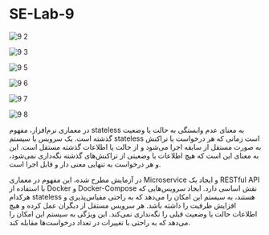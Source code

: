 # SE-Lab-9

![9 2](https://github.com/mtndaghyani/SE-Lab-9/assets/63471751/17be9627-9dde-4ccf-a05a-226d63e4c9e7)

![9 3](https://github.com/mtndaghyani/SE-Lab-9/assets/63471751/aac342f9-1436-4a8e-ade3-f1d0e4ee7979)



![9 5](https://github.com/mtndaghyani/SE-Lab-9/assets/63471751/486ae704-95a7-48de-b675-bd32f8350676)

![9 6](https://github.com/mtndaghyani/SE-Lab-9/assets/63471751/d8984eb0-2241-45da-a1d5-d2c8f30ad3f1)

![9 7](https://github.com/mtndaghyani/SE-Lab-9/assets/63471751/ffb0b05d-a6ed-46bc-82a9-6e2ff18d4c2d)

![9 8](https://github.com/mtndaghyani/SE-Lab-9/assets/63471751/50e48090-36dc-4f7f-86af-c687eab418d9)


در معماری نرم‌افزار، مفهوم stateless به معنای عدم وابستگی به حالت یا وضعیت گذشته است. یک سرویس یا سیستم stateless است زمانی که هر درخواست یا تراکنش به صورت مستقل از سابقه اجرا می‌شود و از حالت یا اطلاعات گذشته مستقل است. این به معنای این است که هیچ اطلاعات یا وضعیتی از تراکنش‌های گذشته نگه‌داری نمی‌شود، و هر درخواست به تنهایی معنی دار و قابل اجرا است.

در آزمایش مطرح شده، این مفهوم در معماری Microservice و ایجاد یک RESTful API با استفاده از Docker و Docker-Compose نقش اساسی دارد. ایجاد سرویس‌هایی که هرکدام stateless هستند، به سیستم این امکان را می‌دهد که به راحتی مقیاس‌پذیری و افزایش ظرفیت را داشته باشد. هر سرویس مستقل از دیگران عمل کرده و هیچ اطلاعات حالت یا وضعیت قبلی را نگه‌نداری نمی‌کند. این ویژگی به سیستم این امکان را می‌دهد که به راحتی با تغییرات در تعداد درخواست‌ها مقابله کند.



